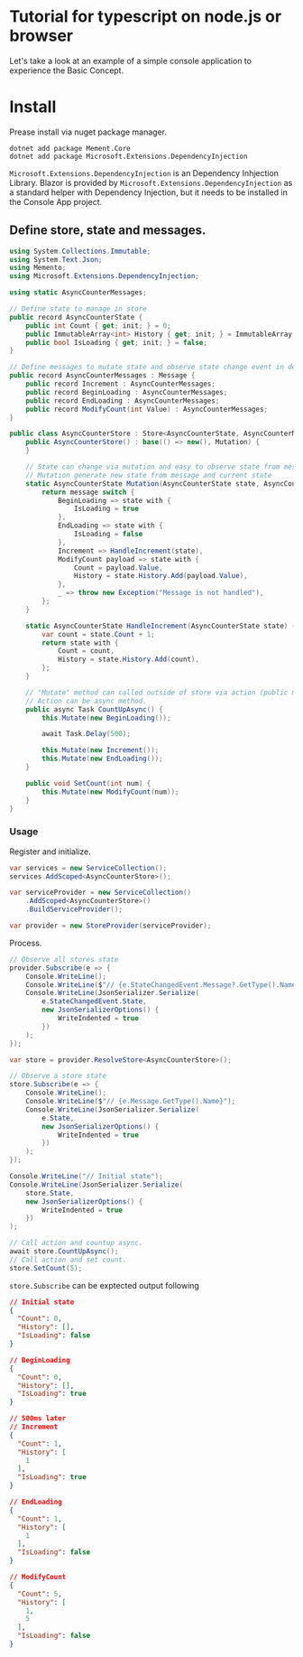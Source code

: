 # Tutorial for typescript on node.js or browser

Let's take a look at an example of a simple console application to experience the Basic Concept.

# Install

Prease install via nuget package manager.

```
dotnet add package Mement.Core
dotnet add package Microsoft.Extensions.DependencyInjection
```

```Microsoft.Extensions.DependencyInjection``` is an Dependency Inhjection Library.
Blazor is provided by ```Microsoft.Extensions.DependencyInjection``` as a standard helper with Dependency Injection,
 but it needs to be installed in the Console App project.

## Define store, state and messages.

```cs
using System.Collections.Immutable;
using System.Text.Json;
using Memento;
using Microsoft.Extensions.DependencyInjection;

using static AsyncCounterMessages;

// Define state to manage in store
public record AsyncCounterState {
    public int Count { get; init; } = 0;
    public ImmutableArray<int> History { get; init; } = ImmutableArray.Create<int>();
    public bool IsLoading { get; init; } = false;
}

// Define messages to mutate state and observe state change event in detail.
public record AsyncCounterMessages : Message {
    public record Increment : AsyncCounterMessages;
    public record BeginLoading : AsyncCounterMessages;
    public record EndLoading : AsyncCounterMessages;
    public record ModifyCount(int Value) : AsyncCounterMessages;
}

public class AsyncCounterStore : Store<AsyncCounterState, AsyncCounterMessages> {
    public AsyncCounterStore() : base(() => new(), Mutation) {
    }

    // State can change via mutation and easy to observe state from message
    // Mutation generate new state from message and current state
    static AsyncCounterState Mutation(AsyncCounterState state, AsyncCounterMessages message) {
        return message switch {
            BeginLoading => state with {
                IsLoading = true
            },
            EndLoading => state with {
                IsLoading = false
            },
            Increment => HandleIncrement(state),
            ModifyCount payload => state with {
                Count = payload.Value,
                History = state.History.Add(payload.Value),
            },
            _ => throw new Exception("Message is not handled"),
        };
    }

    static AsyncCounterState HandleIncrement(AsyncCounterState state) {
        var count = state.Count + 1;
        return state with {
            Count = count,
            History = state.History.Add(count),
        };
    }

    // "Mutate" method can called outside of store via action (public method)
    // Action can be async method.
    public async Task CountUpAsync() {
        this.Mutate(new BeginLoading());

        await Task.Delay(500);

        this.Mutate(new Increment());
        this.Mutate(new EndLoading());
    }

    public void SetCount(int num) {
        this.Mutate(new ModifyCount(num));
    }
}

```

### Usage

Register and initialize.

```cs
var services = new ServiceCollection();
services.AddScoped<AsyncCounterStore>();

var serviceProvider = new ServiceCollection()
    .AddScoped<AsyncCounterStore>()
    .BuildServiceProvider();

var provider = new StoreProvider(serviceProvider);
```

Process.

```cs
// Observe all stores state
provider.Subscribe(e => {
    Console.WriteLine();
    Console.WriteLine($"// {e.StateChangedEvent.Message?.GetType().Name}");
    Console.WriteLine(JsonSerializer.Serialize(
        e.StateChangedEvent.State,
        new JsonSerializerOptions() {
            WriteIndented = true
        })
    );
});

var store = provider.ResolveStore<AsyncCounterStore>();

// Observe a store state
store.Subscribe(e => {
    Console.WriteLine();
    Console.WriteLine($"// {e.Message.GetType().Name}");
    Console.WriteLine(JsonSerializer.Serialize(
        e.State,
        new JsonSerializerOptions() {
            WriteIndented = true
        })
    );
});

Console.WriteLine("// Initial state");
Console.WriteLine(JsonSerializer.Serialize(
    store.State,
    new JsonSerializerOptions() {
        WriteIndented = true
    })
);

// Call action and countup async.
await store.CountUpAsync();
// Call action and set count.
store.SetCount(5);
```

```store.Subscribe``` can be exptected output following

```json
// Initial state
{
  "Count": 0,
  "History": [],
  "IsLoading": false
}

// BeginLoading
{
  "Count": 0,
  "History": [],
  "IsLoading": true
}

// 500ms later
// Increment
{
  "Count": 1,
  "History": [
    1
  ],
  "IsLoading": true
}

// EndLoading
{
  "Count": 1,
  "History": [
    1
  ],
  "IsLoading": false
}

// ModifyCount
{
  "Count": 5,
  "History": [
    1,
    5
  ],
  "IsLoading": false
}
```
